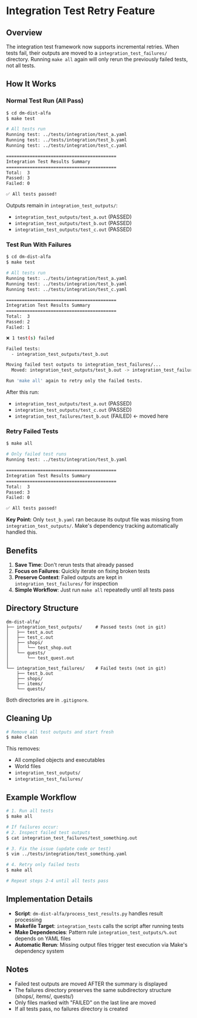 # Integration Test Retry Feature

## Overview

The integration test framework now supports incremental retries. When tests fail, their outputs are moved to a `integration_test_failures/` directory. Running `make all` again will only rerun the previously failed tests, not all tests.

## How It Works

### Normal Test Run (All Pass)
```bash
$ cd dm-dist-alfa
$ make test

# All tests run
Running test: ../tests/integration/test_a.yaml
Running test: ../tests/integration/test_b.yaml
Running test: ../tests/integration/test_c.yaml

==========================================
Integration Test Results Summary
==========================================
Total:  3
Passed: 3
Failed: 0

✅ All tests passed!
```

Outputs remain in `integration_test_outputs/`:
- `integration_test_outputs/test_a.out` (PASSED)
- `integration_test_outputs/test_b.out` (PASSED)
- `integration_test_outputs/test_c.out` (PASSED)

### Test Run With Failures
```bash
$ cd dm-dist-alfa
$ make test

# All tests run
Running test: ../tests/integration/test_a.yaml
Running test: ../tests/integration/test_b.yaml
Running test: ../tests/integration/test_c.yaml

==========================================
Integration Test Results Summary
==========================================
Total:  3
Passed: 2
Failed: 1

❌ 1 test(s) failed

Failed tests:
  - integration_test_outputs/test_b.out

Moving failed test outputs to integration_test_failures/...
  Moved: integration_test_outputs/test_b.out -> integration_test_failures/test_b.out

Run 'make all' again to retry only the failed tests.
```

After this run:
- `integration_test_outputs/test_a.out` (PASSED)
- `integration_test_outputs/test_c.out` (PASSED)
- `integration_test_failures/test_b.out` (FAILED) ← moved here

### Retry Failed Tests
```bash
$ make all

# Only failed test runs
Running test: ../tests/integration/test_b.yaml

==========================================
Integration Test Results Summary
==========================================
Total:  3
Passed: 3
Failed: 0

✅ All tests passed!
```

**Key Point:** Only `test_b.yaml` ran because its output file was missing from `integration_test_outputs/`. Make's dependency tracking automatically handled this.

## Benefits

1. **Save Time**: Don't rerun tests that already passed
2. **Focus on Failures**: Quickly iterate on fixing broken tests
3. **Preserve Context**: Failed outputs are kept in `integration_test_failures/` for inspection
4. **Simple Workflow**: Just run `make all` repeatedly until all tests pass

## Directory Structure

```
dm-dist-alfa/
├── integration_test_outputs/     # Passed tests (not in git)
│   ├── test_a.out
│   ├── test_c.out
│   ├── shops/
│   │   └── test_shop.out
│   └── quests/
│       └── test_quest.out
│
└── integration_test_failures/    # Failed tests (not in git)
    ├── test_b.out
    ├── shops/
    ├── items/
    └── quests/
```

Both directories are in `.gitignore`.

## Cleaning Up

```bash
# Remove all test outputs and start fresh
$ make clean
```

This removes:
- All compiled objects and executables
- World files
- `integration_test_outputs/`
- `integration_test_failures/`

## Example Workflow

```bash
# 1. Run all tests
$ make all

# If failures occur:
# 2. Inspect failed test outputs
$ cat integration_test_failures/test_something.out

# 3. Fix the issue (update code or test)
$ vim ../tests/integration/test_something.yaml

# 4. Retry only failed tests
$ make all

# Repeat steps 2-4 until all tests pass
```

## Implementation Details

- **Script**: `dm-dist-alfa/process_test_results.py` handles result processing
- **Makefile Target**: `integration_tests` calls the script after running tests
- **Make Dependencies**: Pattern rule `integration_test_outputs/%.out` depends on YAML files
- **Automatic Rerun**: Missing output files trigger test execution via Make's dependency system

## Notes

- Failed test outputs are moved AFTER the summary is displayed
- The failures directory preserves the same subdirectory structure (shops/, items/, quests/)
- Only files marked with "FAILED" on the last line are moved
- If all tests pass, no failures directory is created

